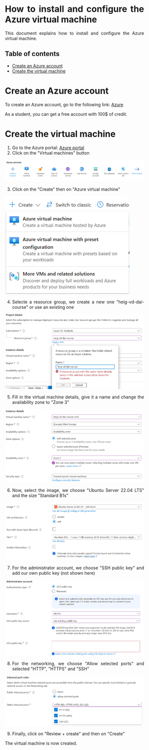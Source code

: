 <div align="justify" style="margin-right:25px;margin-left:25px">

# How to install and configure the Azure virtual machine <!-- omit in toc -->

This document explains how to install and configure the Azure virtual machine.

## Table of contents <!-- omit in toc -->

- [Create an Azure account](#create-an-azure-account)
- [Create the virtual machine](#create-the-virtual-machine)

# Create an Azure account

To create an Azure account, go to the following link: [Azure](https://azure.microsoft.com/en-us/)

As a student, you can get a free account with 100$ of credit.

# Create the virtual machine

1. Go to the Azure portal: [Azure portal](https://portal.azure.com/)
2. Click on the "Virtual machines" button

![Virtual machines](imgs/azures_services.png)

3. Click on the "Create" then on "Azure virtual machine"

![Create virtual machine](imgs/create_vm.png)

4. Selecte a resource group, we create a new one "heig-vd-dai-course" or use an existing one

![Resource group](imgs/resource_group.png)

5. Fill in the virtual machine details, give it a name and change the availability zone to "Zone 3"

![Virtual machine details](imgs/instance_detail_1.png)

6. Now, select the image, we choose "Ubuntu Server 22.04 LTS" and the size "Standard B1s"

![Virtual machine details](imgs/instance_detail_2.png)

7. For the administrator account, we choose "SSH public key" and add our own public key (not shown here)

![Admin account](imgs/administrator_account.png)

8. For the networking, we choose "Allow selected ports" and selected "HTTP", "HTTPS" and "SSH"

![Inbound port rules](imgs/inbound_port.png)

9. Finally, click on "Review + create" and then on "Create"

The virtual machine is now created.

</div>